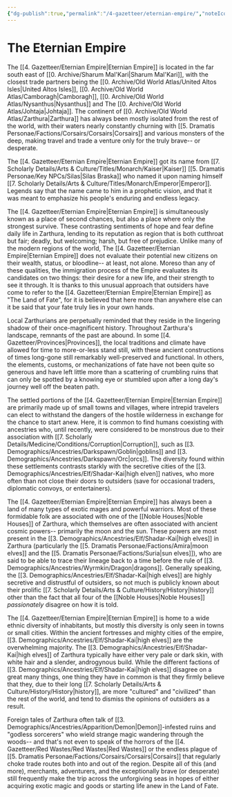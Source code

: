 ```yaml
---
{"dg-publish":true,"permalink":"/4-gazetteer/eternian-empire/","noteIcon":""}
---
```


# The Eternian Empire

The [[4. Gazetteer/Eternian Empire\|Eternian Empire]] is located in the far south east of [[0. Archive/Sharum Mal'Kari\|Sharum Mal'Kari]], with the closest trade partners being the [[0. Archive/Old World Atlas/United Altos Isles\|United Altos Isles]], [[0. Archive/Old World Atlas/Camboragh\|Camboragh]], [[0. Archive/Old World Atlas/Nysanthus\|Nysanthus]] and The [[0. Archive/Old World Atlas/Johtaja\|Johtaja]]. The continent of [[0. Archive/Old World Atlas/Zarthura\|Zarthura]] has always been mostly isolated from the rest of the world, with their waters nearly constantly churning with [[5. Dramatis Personae/Factions/Corsairs/Corsairs\|Corsairs]] and various monsters of the deep, making travel and trade a venture only for the truly brave-- or desperate.  

The [[4. Gazetteer/Eternian Empire\|Eternian Empire]] got its name from [[7. Scholarly Details/Arts & Culture/Titles/Monarch/Kaiser\|Kaiser]] [[5. Dramatis Personae/Key NPCs/Silas\|Silas Braska]] who named it upon naming himself [[7. Scholarly Details/Arts & Culture/Titles/Monarch/Emperor\|Emperor]]. Legends say that the name came to him in a prophetic vision, and that it was meant to emphasize his people's enduring and endless legacy. 

The [[4. Gazetteer/Eternian Empire\|Eternian Empire]] is simultaneously known as a place of second chances, but also a place where only the strongest survive. These contrasting sentiments of hope and fear define daily life in Zarthura, lending to its reputation as region that is both cutthroat but fair; deadly, but welcoming; harsh, but free of prejudice. Unlike many of the modern regions of the world, The [[4. Gazetteer/Eternian Empire\|Eternian Empire]] does not evaluate their potential new citizens on their wealth, status, or bloodline-- at least, not alone. Moreso than any of these qualities, the immigration process of the Empire evaluates its candidates on two things: their desire for a new life, and their strength to see it through. It is thanks to this unusual approach that outsiders have come to refer to the [[4. Gazetteer/Eternian Empire\|Eternian Empire]] as "The Land of Fate", for it is believed that here more than anywhere else can it be said that your fate truly lies in your own hands.

Local Zarthurians are perpetually reminded that they reside in the lingering shadow of their once-magnificent history. Throughout Zarthura's landscape, remnants of the past are abound. In some [[4. Gazetteer/Provinces\|Provinces]], the local traditions and climate have allowed for time to more-or-less stand still, with these ancient constructions of times long-gone still remarkably well-preserved and functional. In others, the elements, customs, or mechanizations of fate have not been quite so generous and have left little more than a scattering of crumbling ruins that can only be spotted by a knowing eye or stumbled upon after a long day's journey well off the beaten path. 

The settled portions of the [[4. Gazetteer/Eternian Empire\|Eternian Empire]] are primarily made up of small towns and villages, where intrepid travelers can elect to withstand the dangers of the hostile wilderness in exchange for the chance to start anew. Here, it is common to find humans coexisting with ancestries who, until recently, were considered to be monstrous due to their association with [[7. Scholarly Details/Medicine/Conditions/Corruption\|Corruption]], such as [[3. Demographics/Ancestries/Darkspawn/Goblin\|goblins]] and [[3. Demographics/Ancestries/Darkspawn/Orc\|orcs]]. The diversity found within these settlements contrasts starkly with the secretive cities of the [[3. Demographics/Ancestries/Elf/Shadar-Kai\|high elven]] natives, who more often than not close their doors to outsiders (save for occasional traders, diplomatic convoys, or entertainers). 

The [[4. Gazetteer/Eternian Empire\|Eternian Empire]] has always been a land of many types of exotic mages and powerful warriors. Most of these formidable folk are associated with one of the [[Noble Houses\|Noble Houses]] of Zarthura, which themselves are often associated with ancient cosmic powers-- primarily the moon and the sun. These powers are most present in the [[3. Demographics/Ancestries/Elf/Shadar-Kai\|high elves]] in Zarthura (particularly the [[5. Dramatis Personae/Factions/Amira\|moon elves]] and the [[5. Dramatis Personae/Factions/Suria\|sun elves]]), who are said to be able to trace their lineage back to a time before the rule of [[3. Demographics/Ancestries/Wyrmkin/Dragon\|dragons]]. Generally speaking, the [[3. Demographics/Ancestries/Elf/Shadar-Kai\|high elves]] are highly secretive and distrustful of outsiders, so not much is publicly known about their prolific [[7. Scholarly Details/Arts & Culture/History/History\|history]] other than the fact that all four of the [[Noble Houses\|Noble Houses]] *passionately* disagree on how it is told. 

The [[4. Gazetteer/Eternian Empire\|Eternian Empire]] is home to a wide ethnic diversity of inhabitants, but mostly this diversity is only seen in towns or small cities. Within the ancient fortresses and mighty cities of the empire, [[3. Demographics/Ancestries/Elf/Shadar-Kai\|high elves]] are the overwhelming majority. The [[3. Demographics/Ancestries/Elf/Shadar-Kai\|high elves]] of Zarthura typically have either very pale or dark skin, with white hair and a slender, androgynous build. While the different factions of [[3. Demographics/Ancestries/Elf/Shadar-Kai\|high elves]] disagree on a great many things, one thing they have in common is that they firmly believe that they, due to their long [[7. Scholarly Details/Arts & Culture/History/History\|history]], are more "cultured" and "civilized" than the rest of the world, and tend to dismiss the opinions of outsiders as a result. 

Foreign tales of Zarthura often talk of [[3. Demographics/Ancestries/Apparition/Demon\|Demon]]-infested ruins and "godless sorcerers" who wield strange magic wandering through the woods-- and that's not even to speak of the horrors of the [[4. Gazetteer/Red Wastes/Red Wastes\|Red Wastes]] or the endless plague of [[5. Dramatis Personae/Factions/Corsairs/Corsairs\|Corsairs]] that regularly choke trade routes both into and out of the region. Despite all of this (and more), merchants, adventurers, and the exceptionally brave (or desperate) still frequently make the trip across the unforgiving seas in hopes of either acquiring exotic magic and goods or starting life anew in the Land of Fate. 
